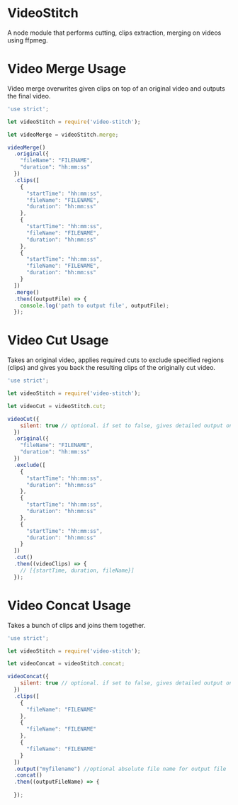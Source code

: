 # VideoStitch
A node module that performs cutting, clips extraction, merging on videos using ffpmeg.

# Video Merge Usage
Video merge overwrites given clips on top of an original video and outputs the final video.

```javascript
'use strict';

let videoStitch = require('video-stitch');

let videoMerge = videoStitch.merge;

videoMerge()
  .original({
    "fileName": "FILENAME",
    "duration": "hh:mm:ss"
  })
  .clips([
    {
      "startTime": "hh:mm:ss",
      "fileName": "FILENAME",
      "duration": "hh:mm:ss"
    },
    {
      "startTime": "hh:mm:ss",
      "fileName": "FILENAME",
      "duration": "hh:mm:ss"
    },
    {
      "startTime": "hh:mm:ss",
      "fileName": "FILENAME",
      "duration": "hh:mm:ss"
    }
  ])
  .merge()
  .then((outputFile) => {
    console.log('path to output file', outputFile);
  });
```

# Video Cut Usage
Takes an original video, applies required cuts to exclude specified regions (clips) and gives you back the resulting clips of the originally cut video.

```javascript
'use strict';

let videoStitch = require('video-stitch');

let videoCut = videoStitch.cut;

videoCut({
    silent: true // optional. if set to false, gives detailed output on console
  })
  .original({
    "fileName": "FILENAME",
    "duration": "hh:mm:ss"
  })
  .exclude([
    {
      "startTime": "hh:mm:ss",
      "duration": "hh:mm:ss"
    },
    {
      "startTime": "hh:mm:ss",
      "duration": "hh:mm:ss"
    },
    {
      "startTime": "hh:mm:ss",
      "duration": "hh:mm:ss"
    }
  ])
  .cut()
  .then((videoClips) => {
    // [{startTime, duration, fileName}]
  });
```

# Video Concat Usage
Takes a bunch of clips and joins them together.

```javascript
'use strict';

let videoStitch = require('video-stitch');

let videoConcat = videoStitch.concat;

videoConcat({
    silent: true // optional. if set to false, gives detailed output on console
  })
  .clips([
    {
      "fileName": "FILENAME"
    },
    {
      "fileName": "FILENAME"
    },
    {
      "fileName": "FILENAME"
    }
  ])
  .output("myfilename") //optional absolute file name for output file
  .concat()
  .then((outputFileName) => {
    
  });
```
